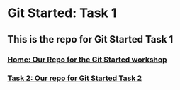 # Git Started: Task 1

## This is the repo for Git Started Task 1

### [Home: Our Repo for the Git Started workshop](https://github.com/ciaraMagAoidh/git-started)
### [Task 2: Our repo for Git Started Task 2](https://github.com/ciaraMagAoidh/git-started-task-2)